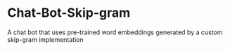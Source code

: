 # Chat-Bot-Skip-gram
A chat bot that uses pre-trained word embeddings generated by a custom skip-gram implementation
